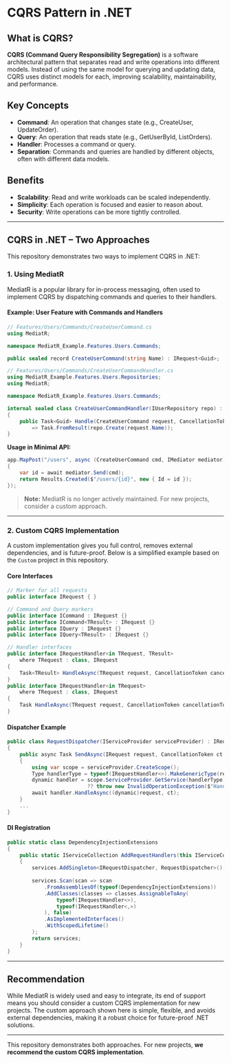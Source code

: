 # CQRS Pattern in .NET

## What is CQRS?

**CQRS (Command Query Responsibility Segregation)** is a software architectural pattern that separates read and write operations into different models. Instead of using the same model for querying and updating data, CQRS uses distinct models for each, improving scalability, maintainability, and performance.

## Key Concepts

- **Command**: An operation that changes state (e.g., CreateUser, UpdateOrder).
- **Query**: An operation that reads state (e.g., GetUserById, ListOrders).
- **Handler**: Processes a command or query.
- **Separation**: Commands and queries are handled by different objects, often with different data models.

## Benefits

- **Scalability**: Read and write workloads can be scaled independently.
- **Simplicity**: Each operation is focused and easier to reason about.
- **Security**: Write operations can be more tightly controlled.

---

## CQRS in .NET – Two Approaches

This repository demonstrates two ways to implement CQRS in .NET:

### 1. Using MediatR

MediatR is a popular library for in-process messaging, often used to implement CQRS by dispatching commands and queries to their handlers.

#### Example: User Feature with Commands and Handlers

```csharp
// Features/Users/Commands/CreateUserCommand.cs
using MediatR;

namespace MediatR_Example.Features.Users.Commands;

public sealed record CreateUserCommand(string Name) : IRequest<Guid>;
```

```csharp
// Features/Users/Commands/CreateUserCommandHandler.cs
using MediatR_Example.Features.Users.Repositories;
using MediatR;

namespace MediatR_Example.Features.Users.Commands;

internal sealed class CreateUserCommandHandler(IUserRepository repo) : IRequestHandler<CreateUserCommand, Guid>
{
    public Task<Guid> Handle(CreateUserCommand request, CancellationToken cancellationToken)
        => Task.FromResult(repo.Create(request.Name));
}
```

**Usage in Minimal API:**
```csharp
app.MapPost("/users", async (CreateUserCommand cmd, IMediator mediator) =>
{
    var id = await mediator.Send(cmd);
    return Results.Created($"/users/{id}", new { Id = id });
});
```

> **Note:** MediatR is no longer actively maintained. For new projects, consider a custom approach.

---

### 2. Custom CQRS Implementation

A custom implementation gives you full control, removes external dependencies, and is future-proof. Below is a simplified example based on the `Custom` project in this repository.

#### Core Interfaces

```csharp
// Marker for all requests
public interface IRequest { }

// Command and Query markers
public interface ICommand : IRequest {}
public interface ICommand<TResult> : IRequest {}
public interface IQuery : IRequest {}
public interface IQuery<TResult> : IRequest {}

// Handler interfaces
public interface IRequestHandler<in TRequest, TResult>
    where TRequest : class, IRequest
{
    Task<TResult> HandleAsync(TRequest request, CancellationToken cancellationToken = default);
}
public interface IRequestHandler<in TRequest>
    where TRequest : class, IRequest
{
    Task HandleAsync(TRequest request, CancellationToken cancellationToken = default);
}
```

#### Dispatcher Example

```csharp
public class RequestDispatcher(IServiceProvider serviceProvider) : IRequestDispatcher
{
    public async Task SendAsync(IRequest request, CancellationToken ct = default)
    {
        using var scope = serviceProvider.CreateScope();
        Type handlerType = typeof(IRequestHandler<>).MakeGenericType(request.GetType());
        dynamic handler = scope.ServiceProvider.GetService(handlerType)
                          ?? throw new InvalidOperationException($"Handler for {request.GetType().Name} not registered.");
        await handler.HandleAsync((dynamic)request, ct);
    }
    ...
}
```

#### DI Registration

```csharp
public static class DependencyInjectionExtensions
{
    public static IServiceCollection AddRequestHandlers(this IServiceCollection services)
    {
        services.AddSingleton<IRequestDispatcher, RequestDispatcher>();
        
        services.Scan(scan => scan
            .FromAssembliesOf(typeof(DependencyInjectionExtensions))
            .AddClasses(classes => classes.AssignableToAny(
                typeof(IRequestHandler<>),
                typeof(IRequestHandler<,>)
            ), false)
            .AsImplementedInterfaces()
            .WithScopedLifetime()
        );
        return services;
    }
}
```

---

## Recommendation

While MediatR is widely used and easy to integrate, its end of support means you should consider a custom CQRS implementation for new projects. The custom approach shown here is simple, flexible, and avoids external dependencies, making it a robust choice for future-proof .NET solutions.

---

This repository demonstrates both approaches. For new projects, **we recommend the custom CQRS implementation**.

